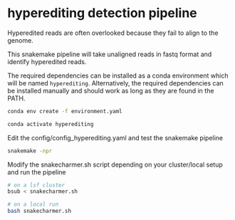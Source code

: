 # hyperediting detection pipeline

Hyperedited reads are often overlooked because they fail to align
to the genome. 

This snakemake pipeline will take unaligned reads in fastq format 
and identify hyperedited reads.

The required dependencies can be installed as a conda environment
which will be named `hyperediting`. Alternatively, the required dependencies
can be installed manually and should work as long as they are found in 
the PATH. 

```bash
conda env create -f environment.yaml
```

```bash
conda activate hyperediting
```

Edit the config/config_hyperediting.yaml and test the snakemake pipeline

```bash
snakemake -npr 
```

Modify the snakecharmer.sh script depending on your cluster/local setup
and run the pipeline

```bash
# on a lsf cluster
bsub < snakecharmer.sh

# on a local run
bash snakecharmer.sh
```


